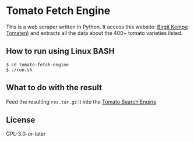 # Tomato Fetch Engine
This is a web scraper written in Python. It access this website: [Birgit Kempe Tomaten)](https://www.birgit-kempe-tomaten.de/) and extracts all the data about the 400+ tomato varieties listed.

## How to run using Linux BASH
```
$ cd tomato-fetch-engine
$ ./run.sh
```

## What to do with the result
Feed the resulting `res.tar.gz` it into the [Tomato Search Engine](...)

## License
GPL-3.0-or-later
